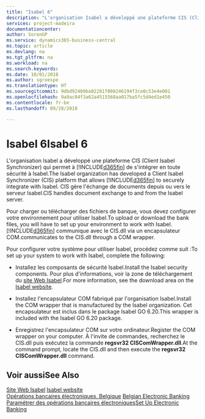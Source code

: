 ```yaml
---
title: "Isabel 6"
description: "L'organisation Isabel a développé une plateforme CIS (Client Isabel Synchronizer) qui permet à [!INCLUDE[d365fin](../../includes/d365fin_md.md)] de s'intégrer en toute sécurité à Isabel. CIS gère l'échange de documents depuis ou vers le serveur Isabel."
services: project-madeira
documentationcenter: 
author: SorenGP
ms.service: dynamics365-business-central
ms.topic: article
ms.devlang: na
ms.tgt_pltfrm: na
ms.workload: na
ms.search.keywords: 
ms.date: 10/01/2018
ms.author: sgroespe
ms.translationtype: HT
ms.sourcegitcommit: 9dbd92409ba02281f008246194f3ce0c53e4e001
ms.openlocfilehash: 9a9ac84f3a62a4515568aa017ba5fc5d4ed1e450
ms.contentlocale: fr-be
ms.lasthandoff: 09/28/2018

---
```

# <a name="isabel-6"></a><span data-ttu-id="8c5c1-104">Isabel 6</span><span class="sxs-lookup"><span data-stu-id="8c5c1-104">Isabel 6</span></span>
<span data-ttu-id="8c5c1-105">L'organisation Isabel a développé une plateforme CIS (Client Isabel Synchronizer) qui permet à [!INCLUDE[d365fin](../../includes/d365fin_md.md)] de s'intégrer en toute sécurité à Isabel.</span><span class="sxs-lookup"><span data-stu-id="8c5c1-105">The Isabel organization has developed a Client Isabel Synchronizer (CIS) platform that allows [!INCLUDE[d365fin](../../includes/d365fin_md.md)] to securely integrate with Isabel.</span></span> <span data-ttu-id="8c5c1-106">CIS gère l'échange de documents depuis ou vers le serveur Isabel.</span><span class="sxs-lookup"><span data-stu-id="8c5c1-106">CIS handles document exchange to and from the Isabel server.</span></span>  

<span data-ttu-id="8c5c1-107">Pour charger ou télécharger des fichiers de banque, vous devez configurer votre environnement pour utiliser Isabel.</span><span class="sxs-lookup"><span data-stu-id="8c5c1-107">To upload or download the bank files, you will have to set up your environment to work with Isabel.</span></span> [!INCLUDE[d365fin](../../includes/d365fin_md.md)] <span data-ttu-id="8c5c1-108">communique avec le CIS.dll via un encapsulateur COM.</span><span class="sxs-lookup"><span data-stu-id="8c5c1-108">communicates to the CIS.dll through a COM wrapper.</span></span>  

<span data-ttu-id="8c5c1-109">Pour configurer votre système pour utiliser Isabel, procédez comme suit :</span><span class="sxs-lookup"><span data-stu-id="8c5c1-109">To set up your system to work with Isabel, complete the following:</span></span>  

- <span data-ttu-id="8c5c1-110">Installez les composants de sécurité Isabel.</span><span class="sxs-lookup"><span data-stu-id="8c5c1-110">Install the Isabel security components.</span></span> <span data-ttu-id="8c5c1-111">Pour plus d'informations, voir la zone de téléchargement du [site Web Isabel](https://go.microsoft.com/fwlink/?LinkId=210323).</span><span class="sxs-lookup"><span data-stu-id="8c5c1-111">For more information, see the download area on the [Isabel website](https://go.microsoft.com/fwlink/?LinkId=210323).</span></span>  

- <span data-ttu-id="8c5c1-112">Installez l'encapsulateur COM fabriqué par l'organisation Isabel.</span><span class="sxs-lookup"><span data-stu-id="8c5c1-112">Install the COM wrapper that is manufactured by the Isabel organization.</span></span> <span data-ttu-id="8c5c1-113">Cet encapsulateur est inclus dans le package Isabel GO 6.20.</span><span class="sxs-lookup"><span data-stu-id="8c5c1-113">This wrapper is included with the Isabel GO 6.20 package.</span></span>  

- <span data-ttu-id="8c5c1-114">Enregistrez l'encapsulateur COM sur votre ordinateur.</span><span class="sxs-lookup"><span data-stu-id="8c5c1-114">Register the COM wrapper on your computer.</span></span> <span data-ttu-id="8c5c1-115">À l'invite de commandes, recherchez le CIS.dll puis exécutez la commande **regsvr32 CISComWrapper.dll**.</span><span class="sxs-lookup"><span data-stu-id="8c5c1-115">At the command prompt, locate the CIS.dll and then execute the **regsvr32 CISComWrapper.dll** command.</span></span>  

## <a name="see-also"></a><span data-ttu-id="8c5c1-116">Voir aussi</span><span class="sxs-lookup"><span data-stu-id="8c5c1-116">See Also</span></span>  
 <span data-ttu-id="8c5c1-117">[Site Web Isabel](https://go.microsoft.com/fwlink/?LinkId=210323) </span><span class="sxs-lookup"><span data-stu-id="8c5c1-117">[Isabel website](https://go.microsoft.com/fwlink/?LinkId=210323) </span></span>  
 <span data-ttu-id="8c5c1-118">[Opérations bancaires électroniques, Belgique](belgian-electronic-banking.md) </span><span class="sxs-lookup"><span data-stu-id="8c5c1-118">[Belgian Electronic Banking](belgian-electronic-banking.md) </span></span>  
 [<span data-ttu-id="8c5c1-119">Paramétrer des opérations bancaires électroniques</span><span class="sxs-lookup"><span data-stu-id="8c5c1-119">Set Up Electronic Banking</span></span>](how-to-set-up-electronic-banking.md)

